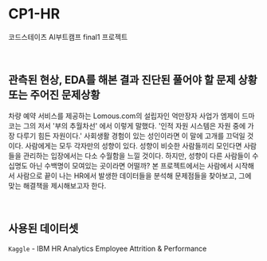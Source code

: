 # CP1-HR
코드스테이츠 AI부트캠프 final1 프로젝트

<br>

## 관측된 현상, EDA를 해본 결과 진단된 풀어야 할 문제 상황 또는 주어진 문제상황
차량 예약 서비스를 제공하는 Lomous.com의 설립자인 억만장자 사업가 엠제이 드마코는 그의 저서 '부의 추월차선' 에서 이렇게 말했다. '인적 자원 시스템은 자원 중에 가장 다루기 힘든 자원이다.' 사회생활 경험이 있는 성인이라면 이 말에 고개를 끄덕일 것이다. 사람에게는 모두 각자만의 성향이 있다. 성향이 비슷한 사람들끼리 모인다면 사람들을 관리하는 입장에서는 다소 수월함을 느낄 것이다. 하지만, 성향이 다른 사람들이 수십명도 아닌 수백명이 모여있는 곳이라면 어떨까? 본 프로젝트에서는 사람에서 시작해서 사람으로 끝이 나는 HR에서 발생한 데이터들을 분석해 문제점들을 찾아보고, 그에 맞는 해결책을 제시해보고자 한다.

<br>

## 사용된 데이터셋
`Kaggle` - IBM HR Analytics Employee Attrition & Performance
